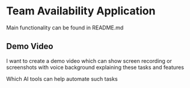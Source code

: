 # Team Availability Application

Main functionality can be found in README.md

## Demo Video

I want to create a demo video which can show screen recording or screenshots with voice background explaining these tasks and features

Which AI tools can help automate such tasks

